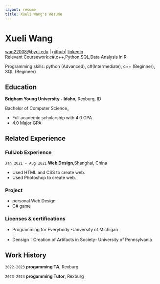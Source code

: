 ```yaml
---
layout: resume
title: Xueli Wang's Resume
---
```

# Xueli Wang

<div id="webaddress">
<a href="wan22008@byui.edu">wan22008@byui.edu</a>
| <a href="https://xuelwang7.github.io/wang_resume/">github</a>| <a href="https://www.linkedin.com/in/xueli-wang-a97b65274/">linkedin</a>
</div>
Relevant Coursework:c#,c++,Python,SQL,Data Analysis in R 

Programming skills: python (Advanced), c#(Intermediate), c++ (Beginner), SQL (Begineer)



<!-- https://www.monique.tech/the-art-of-markdown -->


## Education
__Brigham Young University - Idaho__, Rexburg, ID

Bachelor of Computer Science_
- Full academic scholarship with 4.0 GPA
- 4.0 Major GPA

## Related Experience


### FullJob Experience

`Jan 2021 - Aug 2021`
__Web Design__,Shanghai, China

- Used HTML and CSS to create web.
- Used Photoshop to create web.

### Project
- personal Web Design
- C# game


### Licenses & certifications
- Programming for Everybody -University of Michigan

- Densign：Creation of Artifacts in Society- University of Pennsylvania

## Work History

`2022-2023`
__progamming TA__, Rexburg


`2023-2024`
__progamming Tutor__, Rexburg



<!-- ### Footer

Last updated: May 2013 -->


